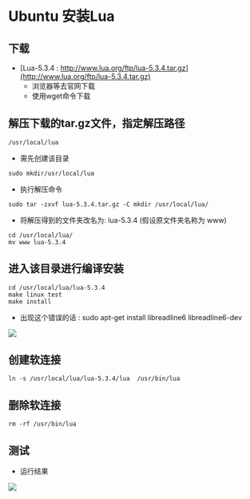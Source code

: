 # Ubuntu 安装Lua

## 下载

* [Lua-5.3.4 : http://www.lua.org/ftp/lua-5.3.4.tar.gz](http://www.lua.org/ftp/lua-5.3.4.tar.gz)
  * 浏览器等去官网下载
  * 使用wget命令下载

## 解压下载的tar.gz文件，指定解压路径

``` shell
/usr/local/lua 
```

* 需先创建该目录 
```
sudo mkdir/usr/local/lua
```

* 执行解压命令
```
sudo tar -zxvf lua-5.3.4.tar.gz -C mkdir /usr/local/lua/
```

* 将解压得到的文件夹改名为: lua-5.3.4   (假设原文件夹名称为 www)
```
cd /usr/local/lua/
mv www lua-5.3.4
```

## 进入该目录进行编译安装
```
cd /usr/local/lua/lua-5.3.4
make linux test 
make install
```
* 出现这个错误的话 : sudo apt-get install libreadline6 libreadline6-dev

![](https://eden-notes-pic-hosting.oss-cn-shenzhen.aliyuncs.com/notes/images/20240126230940.png)

## 创建软连接
```
ln -s /usr/local/lua/lua-5.3.4/lua  /usr/bin/lua
```
## 删除软连接
```
rm -rf /usr/bin/lua
```
    
## 测试

* 运行结果

![](https://eden-notes-pic-hosting.oss-cn-shenzhen.aliyuncs.com/notes/images/20240126231009.png)